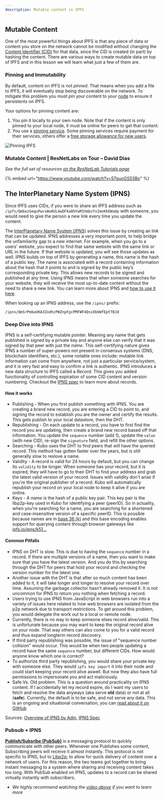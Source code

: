 ```yaml
---
description: Mutable content in IPFS
---
```


## Mutable Content
One of the most powerful things about IPFS is that any piece of data or content you store on the network cannot be modified without changing the [Content Identifier (CID)](https://protocol-labs.gitbook.io/launchpad-curriculum/launchpad-learning-resources/ipld/content-addressing-and-cids) for that data, since the CID is created (in part) by hashing the content. There are various ways to create mutable data on top of IPFS and in this lesson we will learn what just a few of them are.

### Pinning and Immutability

By default, content on IPFS is not _pinned_. That means when you add a file to IPFS, it will eventually stop being discoverable on the network. To mitigate this problem you must _pin_ your content to your [node](https://docs.ipfs.tech/concepts/nodes/#nodes) to ensure it persistents on IPFS. 

Your options for pinning content are:
1. You pin it locally to your own node. Note that if the content is only pinned to your local node, it must be online for peers to get that content.
2. You use a [pinning service](https://docs.ipfs.io/concepts/persistence/#pinning-services). Some pinning services require payment for their services, others offer a [free storage allowance for new users](https://docs.ipfs.tech/concepts/persistence/#ipfs-filecoin-solutions).


![Pinning IPFS](<../../.gitbook/assets/pinning.png>)

### Mutable Content | ResNetLabs on Tour – David Dias
_See the full set of resources [on the ResNetLab Tutorials page](https://research.protocol.ai/tutorials/resnetlab-on-tour)_

{% embed url="https://www.youtube.com/watch?v=57guoGS53Bo" %}

## The InterPlanetary Name System (IPNS)

Since IPFS uses CIDs, if you were to share an IPFS address such as `/ipfs/QmbezGequPwcsWo8UL4wDF6a8hYwM1hmbzYv2mnKkEWaUp` with someone, you would need to give the person a new link every time you update the content.

The [InterPlanetary Name System (IPNS)](https://docs.ipfs.io/concepts/ipns/#interplanetary-name-system-ipns) solves this issue by creating an link that can be updated. IPNS addresses a very important point, to help bridge the unfamiliarity gap to a new internet. For example, when you go to a users' website, you expect to find that same website with the same link or URL in the future. If that website is updated, you will see those updates as well. IPNS builds on top of IPFS by generating a name, this name is the hash of a public key. The name is associated with a record containing information about the hash that it points to and is signed by the public key’s corresponding private key. This allows new records to be signed and published at any time. Using IPNS means that when someone searches for your website, they will receive the most up-to-date content without the need to share a new link. You can learn more about IPNS and [how to use it here](https://docs.ipfs.tech/concepts/ipns/#example-ipns-setup-with-cli). 

When looking up an IPNS address, use the `/ipns/` prefix:

```
/ipns/QmSrPmbaUKA3ZodhzPWZnpFgcPMFWF4QsxXbkWfEptTBJd
```

### Deep Dive into IPNS

IPNS is a self-certifying mutable pointer. Meaning any name that gets published is signed by a private key and anyone else can verify that it was signed by that peer with just the _name_. This self-certifying nature gives IPNS a number of super-powers not present in consensus systems (DNS, blockchain identifiers, etc.), some notable ones include: mutable link information can come from anywhere, not just a particular service/system, and it is very fast and easy to confirm a link is authentic. IPNS introduces a new data structure to IPFS called a _Record_. This gives you added functionality of controlling expiration of some CID content and version numbering. Checkout the [IPNS spec](https://github.com/ipfs/specs/blob/main/IPNS.md#ipns-record) to learn more about records.

#### How it works

* Publishing - When you first publish something with IPNS. You are creating a brand new record, you are entering a CID to point to, and signing the record to establish you are the owner and certify the results. This gets publish to your local datastore, then the DHT.
* Republishing - On each update to a record, you have to first find the record you are updating, then create a brand new record based off that information. You update the `sequence` number (add 1), update the `value` (with new CID), re-sign the `signature` field, and refill the other options.
* Searching - Kubo uses the DHT to find peers that will have the queried record. This method has gotten faster over the years, but is still generally slow to reslove a name.
* Validity - A record is valid for 24 hours by default, but you can change its `validity` to be longer. When someone has your record, but it is expired, they will have to go to their DHT to find your address and grab the latest valid version of your record. Issues with validity don't arise if you're the original publisher of a record. Kubo will automatically republish your record on your local node to keep it alive if you are online.
* Keys - A _name_ is the hash of a public key pair. This key pair is the libp2p-key used in Kubo for identifying a peer (peerID). So in actuality, when you're searching for a name, you are searching for a shortened and case-insensitive version of a specific peerID. This is possible because names are in [base 36 (k)](https://github.com/multiformats/multibase/blob/master/rfcs/Base36.md) and this base encoding enables support for querying content through browser gateways like [ipfs.io/ipns/k51...](https://ipfs.io)

#### Common Pitfalls
* IPNS on DHT is slow. This is due to having the `sequence` number in a record. If there are multiple versions of a name, then you want to make sure that you have the latest version. And you do this by searching through the DHT for peers that hold your record and checking the version number for the latest one.
* Another issue with the DHT is that after so much content has been added to it, it will take longer and longer to resolve your record over time. Assuming the garbage collector hasn't already removed it. It is not uncommon for IPNS to return you nothing when fetching a record.
* Users trying to use IPNS from JavaScript in web browsers run into a variety of issues here related to how web browsers are isolated from the p2p network due to transport restrictions. To get around this problem, you would delegate the work out to a local or remote node.
* Currently, there is no way to keep someone elses record alive/valid. This is unfortunate because you may want to keep the original record alive on your node. That way others can also come to you for a valid record and thus expand longterm record discovery.
* If third party republishing was possible, the issue of "sequence number collision" would occur. This would be when two people updating a record have the same `sequence` number, but different CIDs. How would anyone know which one is correct?
* To authorize third party republishing, you would share your private key with someone else. They would `ipfs key import` it into their node and could start keeping your record alive aswell. But now they also have full permissions to impersonate you and act maliciously.
* Safe Vs. Old problem. This is a question around practicality on IPNS content. If I accidentally let my record expire, do I want my users to fetch and resolve the data anyways (aka serve **old** data) or not at all (**safe**). Currently, the default is to be safe, and not serve any data. This is an ongoing and situational conversation, you can [read about it on GitHub](https://github.com/ipfs/kubo/issues/1958#issuecomment-444201606)


Sources: [Overview of IPNS by Adin](https://pl-strflt.notion.site/IPNS-Overview-and-FAQ-071b9b14f12045ea842a7d51cfb47dff#0963fe6b470a4c55b1929146c360dc95), [IPNS Spec](https://github.com/ipfs/specs/blob/main/IPNS.md)

### Pubsub + IPNS

[**Publish/Subsribe (PubSub)**](https://docs.libp2p.io/concepts/publish-subscribe/) is a messaging protocol to quickly communicate with other peers. Whenever one Publishes some content, Subscribing peers will receive it almost instantly. This protocol is not specific to IPNS, but to [Libp2p](https://docs.ipfs.tech/concepts/libp2p/); to allow for quick delivery of content over a network of users. For this reason, the two teams got together to bring instant messaging to a system where sharing and receiving content takes too long. With PubSub enabled on IPNS, updates to a record can be shared virtually instantly with subscribers. 



* _We highly recommend watching the [video above](https://protocol-labs.gitbook.io/launchpad-curriculum/launchpad-learning-resources/ipfs/mutable-content#the-inter-planetary-name-system-ipns) if you want to learn more_